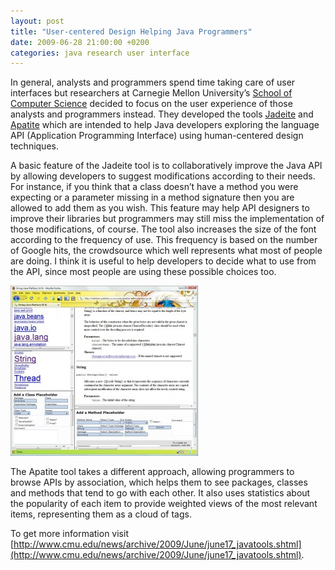 ```yaml
---
layout: post
title: "User-centered Design Helping Java Programmers"
date: 2009-06-28 21:00:00 +0200
categories: java research user interface
---
```


In general, analysts and programmers spend time taking care of user interfaces but researchers at Carnegie Mellon University’s <a href="http://www.cs.cmu.edu/">School of Computer Science</a> decided to focus on the user experience of those analysts and programmers instead. They developed the tools <a href="http://edelstein.pebbles.cs.cmu.edu/jadeite/">Jadeite</a> and <a href="http://edelstein.pebbles.cs.cmu.edu/apatite/">Apatite</a> which are intended to help Java developers exploring the language API (Application Programming Interface) using human-centered design techniques.

A basic feature of the Jadeite tool is to collaboratively improve the Java API by allowing developers to suggest modifications according to their needs. For instance, if you think that a class doesn’t have a method you were expecting or a parameter missing in a method signature then you are allowed to add them as you wish. This feature may help API designers to improve their libraries but programmers may still miss the implementation of those modifications, of course. The tool also increases the size of the font according to the frequency of use. This frequency is based on the number of Google hits, the crowdsource which well represents what most of people are doing. I think it is useful to help developers to decide what to use from the API, since most people are using these possible choices too.

![jadeite-300x272.jpg](/images/posts/jadeite-300x272.jpg)

The Apatite tool takes a different approach, allowing programmers to browse APIs by association, which helps them to see packages, classes and methods that tend to go with each other. It also uses statistics about the popularity of each item to provide weighted views of the most relevant items, representing them as a cloud of tags.

To get more information visit [http://www.cmu.edu/news/archive/2009/June/june17_javatools.shtml](http://www.cmu.edu/news/archive/2009/June/june17_javatools.shtml).
